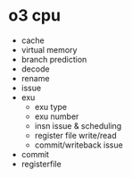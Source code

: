 # o3 cpu   

- cache   
- virtual memory   
- branch prediction  
- decode   
- rename   
- issue   
- exu   
  * exu type    
  * exu number    
  * insn issue & scheduling  
  * register file write/read   
  * commit/writeback issue
- commit   
- registerfile

